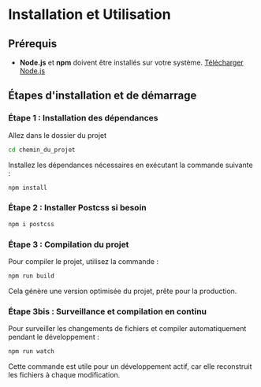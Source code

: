 # Installation et Utilisation

## Prérequis
- **Node.js** et **npm** doivent être installés sur votre système. [Télécharger Node.js](https://nodejs.org/)

## Étapes d'installation et de démarrage

### Étape 1 : Installation des dépendances

Allez dans le dossier du projet 
```bash
cd chemin_du_projet
```

Installez les dépendances nécessaires en exécutant la commande suivante :
```bash
npm install
```

### Étape 2 : Installer Postcss si besoin

```bash
npm i postcss
```

### Étape 3 : Compilation du projet
Pour compiler le projet, utilisez la commande :

```bash
npm run build
```

Cela génère une version optimisée du projet, prête pour la production.

### Étape 3bis : Surveillance et compilation en continu
Pour surveiller les changements de fichiers et compiler automatiquement pendant le développement :

```bash
npm run watch
```

Cette commande est utile pour un développement actif, car elle reconstruit les fichiers à chaque modification.